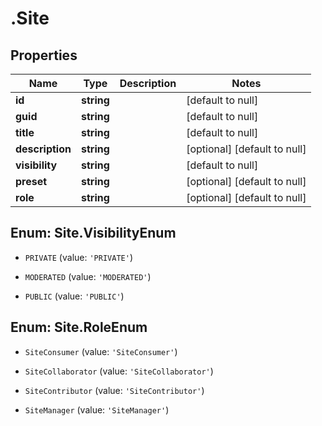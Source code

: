 # .Site

## Properties
Name | Type | Description | Notes
------------ | ------------- | ------------- | -------------
**id** | **string** |  | [default to null]
**guid** | **string** |  | [default to null]
**title** | **string** |  | [default to null]
**description** | **string** |  | [optional] [default to null]
**visibility** | **string** |  | [default to null]
**preset** | **string** |  | [optional] [default to null]
**role** | **string** |  | [optional] [default to null]


<a name="Site.VisibilityEnum"></a>
## Enum: Site.VisibilityEnum


* `PRIVATE` (value: `'PRIVATE'`)

* `MODERATED` (value: `'MODERATED'`)

* `PUBLIC` (value: `'PUBLIC'`)




<a name="Site.RoleEnum"></a>
## Enum: Site.RoleEnum


* `SiteConsumer` (value: `'SiteConsumer'`)

* `SiteCollaborator` (value: `'SiteCollaborator'`)

* `SiteContributor` (value: `'SiteContributor'`)

* `SiteManager` (value: `'SiteManager'`)




